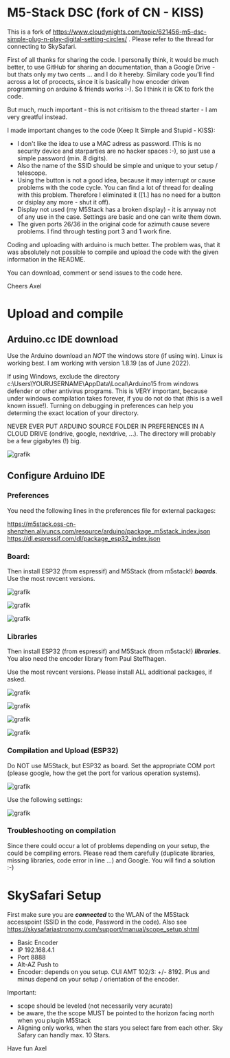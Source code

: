 # M5-Stack DSC (fork of CN - KISS)

This is a fork of https://www.cloudynights.com/topic/621456-m5-dsc-simple-plug-n-play-digital-setting-circles/ . 
Please refer to the thread for connecting to SkySafari. 

First of all thanks for sharing the code. I personally think, it would be much better, to use GitHub for sharing an documentation, than a Google Drive - but thats only my two cents ... and I do it hereby. Similary code you'll find across a lot of procects, since it is basically how encoder driven programming on arduino & friends works :-). So I think it is OK to fork the code. 

But much, much important - this is not critisism to the thread starter - I am very greatful instead.


I made important changes to the code (Keep It Simple and Stupid - KISS):

- I don't like the idea to use a MAC adress as password. IThis is no security device and starparties are no hacker spaces :-), so just use a simple password (min. 8 digits).
- Also the name of the SSID should be simple and unique to your setup / telescope.
- Using the button is not a good idea, because it may interrupt or cause problems with the code cycle. You can find a lot of thread for dealing with this problem. Therefore I eliminated it ([1.] has no need for a button or dsiplay any more - shut it off).
- Display not used (my M5Stack has a broken display) - it is anyway not of any use in the case. Settings are basic and one can write them down. 
- The given ports 26/36 in the original code for azimuth cause severe problems. I find through testing port 3 and 1 work fine. 

Coding and uploading with arduino is much better. The problem was, that it was absolutely not possible to compile and upload the code with the given information in the README.


You can download, comment or send issues to the code here.

Cheers
Axel


# Upload and compile

## Arduino.cc IDE download

Use the Arduino download an _NOT_ the windows store (if using win). Linux is working best. I am working with version 1.8.19 (as of June 2022).

If using Windows, exclude the directory c:\Users\YOURUSERNAME\AppData\Local\Arduino15 from windows defender or other antivirus programs. This is VERY important, because under windows compilation takes forever, if you do not do that (this is a well known issue!). Turning on debugging in preferences can help you determing the exact location of your directory. 

NEVER EVER PUT ARDUINO SOURCE FOLDER IN PREFERENCES IN A CLOUD DRIVE (ondrive, google, nextdrive, ...). The directory will probably be a few gigabytes (!) big.  

![grafik](https://user-images.githubusercontent.com/456034/174564593-ce873ca5-5060-4e15-873f-1bef69d00442.png)


## Configure Arduino IDE

### Preferences
You need the following lines in the preferences file for external packages:

https://m5stack.oss-cn-shenzhen.aliyuncs.com/resource/arduino/package_m5stack_index.json
https://dl.espressif.com/dl/package_esp32_index.json

### Board:

Then install ESP32 (from espressif) and M5Stack (from m5stack!) ***boards***. Use the most revcent versions.

![grafik](https://user-images.githubusercontent.com/456034/174559278-c58caa20-28f7-49e4-ac05-6e56de4a9c5d.png)

![grafik](https://user-images.githubusercontent.com/456034/174559474-f3787985-860d-4d7b-9457-855f63dda3e2.png)

![grafik](https://user-images.githubusercontent.com/456034/174559736-f885cca2-0035-4cb2-a1f6-a416c8c4e61a.png)


### Libraries

Then install ESP32 (from espressif) and M5Stack (from m5stack!) ***libraries***. You also need the encoder library from Paul Steffhagen. 

Use the most revcent versions. Please install ALL additional packages, if asked. 

![grafik](https://user-images.githubusercontent.com/456034/174561301-64f5e578-6e6b-4f7b-8442-d4fb64039881.png)

![grafik](https://user-images.githubusercontent.com/456034/174561845-c6a98db0-c2b7-420d-b6f2-b8f3c36ac201.png)

![grafik](https://user-images.githubusercontent.com/456034/174562207-e27ee45a-de90-4be2-9048-dd3d5c30fe62.png)

![grafik](https://user-images.githubusercontent.com/456034/174562394-18938b4e-a25a-4940-858a-d04d4cdf8d77.png)



### Compilation and Upload (ESP32)
Do NOT use M5Stack, but ESP32 as board.
Set the appropriate COM port (please google, how the get the port for various operation systems).

![grafik](https://user-images.githubusercontent.com/456034/174558643-39a14898-9a33-44a1-a6c4-a70a994b4221.png)

Use the following settings:

![grafik](https://user-images.githubusercontent.com/456034/174562941-4f69c490-f526-4d45-b619-8e785456c81f.png)

### Troubleshooting on compilation
Since there could occur a lot of problems depending on your setup, the could be compiling errors. Please read them carefully (duplicate libraries, missing libraries, code error in line ...) and Google. You will find a solution :-)


# SkySafari Setup
First make sure you are ***connected*** to the WLAN of the M5Stack accesspoint (SSID in the code, Password in the code).
Also see https://skysafariastronomy.com/support/manual/scope_setup.shtml


- Basic Encoder
- IP 192.168.4.1
- Port 8888
- Alt-AZ Push to
- Encoder: depends on you setup. CUI AMT 102/3: +/- 8192. Plus and minus depend on your setup / orientation of the encoder. 


Important: 

- scope should be leveled (not necessarily very acurate)
- be aware, the the scope MUST be pointed to the horizon facing north when you plugin M5Stack
- Aligning only works, when the stars you select fare from each other. Sky Safary can handly max. 10 Stars. 


Have fun
Axel





